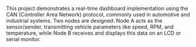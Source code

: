 This project demonstrates a real-time dashboard implementation using the CAN (Controller Area Network) protocol, commonly used in automotive and industrial systems. Two nodes are designed: Node A acts as the sensor/sender, transmitting vehicle parameters like speed, RPM, and temperature, while Node B receives and displays this data on an LCD or serial monitor.
